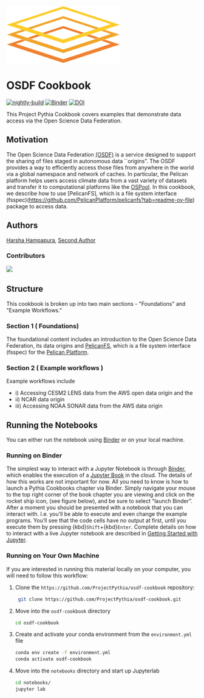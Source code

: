 <img src="thumbnail.png" alt="thumbnail" width="300"/>

# OSDF Cookbook

[![nightly-build](https://github.com/ProjectPythia/cookbook-template/actions/workflows/nightly-build.yaml/badge.svg)](https://github.com/ProjectPythia/cookbook-template/actions/workflows/nightly-build.yaml)
[![Binder](https://binder.projectpythia.org/badge_logo.svg)](https://binder.projectpythia.org/v2/gh/ProjectPythia/cookbook-template/main?labpath=notebooks)
[![DOI](https://zenodo.org/badge/475509405.svg)](https://zenodo.org/badge/latestdoi/475509405)

This Project Pythia Cookbook covers examples that demonstrate data access via the Open Science Data Federation. 
## Motivation

The Open Science Data Federation [(OSDF)](https://osg-htc.org/services/osdf.html) is a service designed to support the sharing of files staged in autonomous data ``origins”. The OSDF provides a way to efficiently access those files from anywhere in the world via a global namespace and network of caches. In particular, the Pelican platform helps users access climate data from a vast variety of datasets and transfer it to computational platforms like the [OSPool](https://osg-htc.org/services/open_science_pool.html). In this cookbook, we describe how to use [PelicanFS], which is a file system interface (fsspec)(https://github.com/PelicanPlatform/pelicanfs?tab=readme-ov-file) package to access data. 

## Authors

[Harsha Hampapura](https://github.com/hrhampapura), [Second Author](@second-author)

### Contributors

<a href="https://github.com/ProjectPythia/osdf-cookbook/graphs/contributors">
  <img src="https://contrib.rocks/image?repo=ProjectPythia/osdf-cookbook" />
</a>

## Structure

This cookbook is broken up into two main sections - "Foundations" and "Example Workflows."

### Section 1 ( Foundations)

The foundational content includes an introduction to the Open Science Data Federation, its data origins and [PelicanFS](https://github.com/PelicanPlatform/pelicanfs?tab=readme-ov-file), which is a file system interface (fsspec) for the [Pelican Platform](https://pelicanplatform.org).

### Section 2 ( Example workflows )

Example workflows include 
- i) Accessing CESM2 LENS data from the AWS open data origin and the
- ii) NCAR data origin
- iii) Accessing NOAA SONAR data from the AWS data origin

## Running the Notebooks

You can either run the notebook using [Binder](https://binder.projectpythia.org/) or on your local machine.

### Running on Binder

The simplest way to interact with a Jupyter Notebook is through
[Binder](https://binder.projectpythia.org/), which enables the execution of a
[Jupyter Book](https://jupyterbook.org) in the cloud. The details of how this works are not
important for now. All you need to know is how to launch a Pythia
Cookbooks chapter via Binder. Simply navigate your mouse to
the top right corner of the book chapter you are viewing and click
on the rocket ship icon, (see figure below), and be sure to select
“launch Binder”. After a moment you should be presented with a
notebook that you can interact with. I.e. you’ll be able to execute
and even change the example programs. You’ll see that the code cells
have no output at first, until you execute them by pressing
{kbd}`Shift`\+{kbd}`Enter`. Complete details on how to interact with
a live Jupyter notebook are described in [Getting Started with
Jupyter](https://foundations.projectpythia.org/foundations/getting-started-jupyter.html).

### Running on Your Own Machine

If you are interested in running this material locally on your computer, you will need to follow this workflow:

1. Clone the `https://github.com/ProjectPythia/osdf-cookbook` repository:

   ```bash
    git clone https://github.com/ProjectPythia/osdf-cookbook.git
   ```

1. Move into the `osdf-cookbook` directory
   ```bash
   cd osdf-cookbook
   ```
1. Create and activate your conda environment from the `environment.yml` file
   ```bash
   conda env create -f environment.yml
   conda activate osdf-cookbook
   ```
1. Move into the `notebooks` directory and start up Jupyterlab
   ```bash
   cd notebooks/
   jupyter lab
   ```
